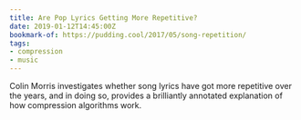 ```yaml
---
title: Are Pop Lyrics Getting More Repetitive?
date: 2019-01-12T14:45:00Z
bookmark-of: https://pudding.cool/2017/05/song-repetition/
tags:
- compression
- music
---
```

Colin Morris investigates whether song lyrics have got more repetitive over the years, and in doing so, provides a brilliantly annotated explanation of how compression algorithms work.
